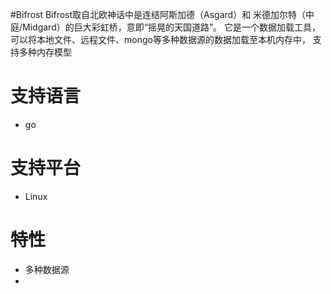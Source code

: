 #Bifrost
Bifrost取自北欧神话中是连结阿斯加德（Asgard）和 米德加尔特（中庭/Midgard）的巨大彩虹桥，意即“摇晃的天国道路”。
它是一个数据加载工具，可以将本地文件、远程文件、mongo等多种数据源的数据加载至本机内存中，
支持多种内存模型

# 支持语言
* go

# 支持平台
* Linux

# 特性
* 多种数据源
* 



